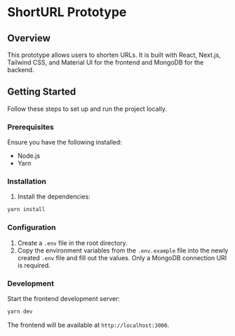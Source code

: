 # ShortURL Prototype

## Overview

This prototype allows users to shorten URLs. It is built with React, Next.js, Tailwind CSS, and Material UI for the frontend and MongoDB for the backend.

## Getting Started

Follow these steps to set up and run the project locally.

### Prerequisites

Ensure you have the following installed:

- Node.js
- Yarn

### Installation

1. Install the dependencies:

```bash
yarn install
```

### Configuration

1. Create a `.env` file in the root directory.
2. Copy the environment variables from the `.env.example` file into the newly created `.env` file and fill out the values. Only a MongoDB connection URI is required.

### Development

Start the frontend development server:

```bash
yarn dev
```

The frontend will be available at `http://localhost:3000`.
